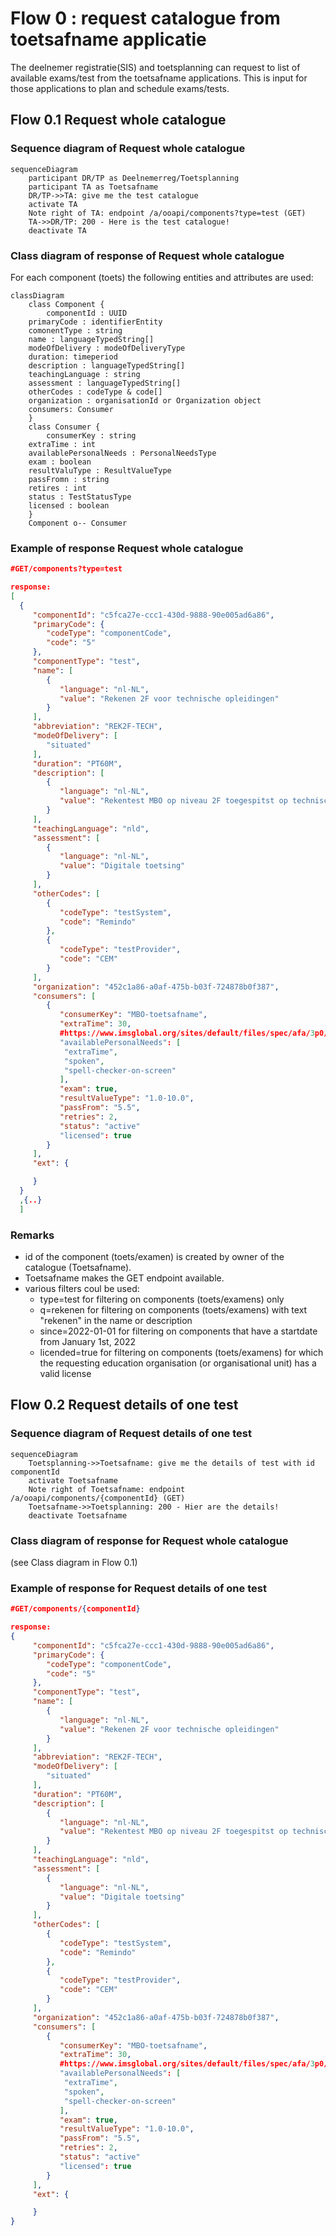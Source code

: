 # Flow 0 : request catalogue from toetsafname applicatie

The deelnemer registratie(SIS) and toetsplanning can request to list of available exams/test from the toetsafname applications. This is input for those applications to plan and schedule exams/tests.

## Flow 0.1 Request whole catalogue

### Sequence diagram of Request whole catalogue
```mermaid
sequenceDiagram
    participant DR/TP as Deelnemerreg/Toetsplanning
    participant TA as Toetsafname
    DR/TP->>TA: give me the test catalogue
    activate TA
    Note right of TA: endpoint /a/ooapi/components?type=test (GET)
    TA->>DR/TP: 200 - Here is the test catalogue!
    deactivate TA
```

### Class diagram of response of Request whole catalogue	
For each component (toets) the following entities and attributes are used:
```mermaid
classDiagram
    class Component {
    	componentId : UUID
	primaryCode : identifierEntity
	comonentType : string
	name : languageTypedString[]
	modeOfDelivery : modeOfDeliveryType
    duration: timeperiod
	description : languageTypedString[]
	teachingLanguage : string
	assessment : languageTypedString[]
	otherCodes : codeType & code[]
	organization : organisationId or Organization object
    consumers: Consumer
    }
    class Consumer {
    	consumerKey : string
	extraTime : int
	availablePersonalNeeds : PersonalNeedsType
	exam : boolean
	resultValuType : ResultValueType
	passFromn : string
	retires : int
	status : TestStatusType
	licensed : boolean
    }
    Component o-- Consumer
```

### Example of response Request whole catalogue
```json
#GET/components?type=test

response:
[
  {
     "componentId": "c5fca27e-ccc1-430d-9888-90e005ad6a86",
     "primaryCode": {
        "codeType": "componentCode",
        "code": "5"
     },
     "componentType": "test",
     "name": [
        {
           "language": "nl-NL",
           "value": "Rekenen 2F voor technische opleidingen"
        }
     ],
     "abbreviation": "REK2F-TECH",
     "modeOfDelivery": [
        "situated"
     ],
     "duration": "PT60M",
     "description": [
        {
           "language": "nl-NL",
           "value": "Rekentest MBO op niveau 2F toegespitst op technische opleidingen zoals procestechniek/machinebouw"
        }
     ],
     "teachingLanguage": "nld",
     "assessment": [
        {
           "language": "nl-NL",
           "value": "Digitale toetsing"
        }
     ],
     "otherCodes": [
        {
           "codeType": "testSystem",
           "code": "Remindo"
        },
        {
           "codeType": "testProvider",
           "code": "CEM"
        }
     ],
     "organization": "452c1a86-a0af-475b-b03f-724878b0f387",
     "consumers": [
        {
           "consumerKey": "MBO-toetsafname", 
           "extraTime": 30,
           #https://www.imsglobal.org/sites/default/files/spec/afa/3p0/information_model/imsafa3p0pnp_v1p0_InfoModel.html
           "availablePersonalNeeds": [
            "extraTime",
            "spoken", 
            "spell-checker-on-screen"
           ],
           "exam": true,
           "resultValueType": "1.0-10.0",
           "passFrom": "5.5",
           "retries": 2,
           "status": "active"
           "licensed": true
        }
     ],
     "ext": {

     }
  }
  ,{..}
  ]
```
### Remarks
- id of the component (toets/examen) is created by owner of the catalogue (Toetsafname).
- Toetsafname makes the GET endpoint available.
- various filters coul be used:
	- type=test for filtering on components (toets/examens) only
	- q=rekenen for filtering on components (toets/examens) with text "rekenen" in the name or description
	- since=2022-01-01 for filtering on components that have a startdate from January 1st, 2022
	- licended=true for filtering on components (toets/examens) for which the requesting education organisation (or organisational unit) has a valid license


## Flow 0.2 Request details of one test
 
### Sequence diagram of Request details of one test
```mermaid
sequenceDiagram
    Toetsplanning->>Toetsafname: give me the details of test with id componentId
    activate Toetsafname
    Note right of Toetsafname: endpoint /a/ooapi/components/{componentId} (GET)
    Toetsafname->>Toetsplanning: 200 - Hier are the details!
    deactivate Toetsafname
```

### Class diagram of response for Request whole catalogue	
(see Class diagram in Flow 0.1)

### Example of response for Request details of one test
```json
#GET/components/{componentId}

response:
{
     "componentId": "c5fca27e-ccc1-430d-9888-90e005ad6a86",
     "primaryCode": {
        "codeType": "componentCode",
        "code": "5"
     },
     "componentType": "test",
     "name": [
        {
           "language": "nl-NL",
           "value": "Rekenen 2F voor technische opleidingen"
        }
     ],
     "abbreviation": "REK2F-TECH",
     "modeOfDelivery": [
        "situated"
     ],
     "duration": "PT60M",
     "description": [
        {
           "language": "nl-NL",
           "value": "Rekentest MBO op niveau 2F toegespitst op technische opleidingen zoals procestechniek/machinebouw"
        }
     ],
     "teachingLanguage": "nld",
     "assessment": [
        {
           "language": "nl-NL",
           "value": "Digitale toetsing"
        }
     ],
     "otherCodes": [
        {
           "codeType": "testSystem",
           "code": "Remindo"
        },
        {
           "codeType": "testProvider",
           "code": "CEM"
        }
     ],
     "organization": "452c1a86-a0af-475b-b03f-724878b0f387",
     "consumers": [
        {
           "consumerKey": "MBO-toetsafname", 
           "extraTime": 30,
           #https://www.imsglobal.org/sites/default/files/spec/afa/3p0/information_model/imsafa3p0pnp_v1p0_InfoModel.html
           "availablePersonalNeeds": [
            "extraTime",
            "spoken", 
            "spell-checker-on-screen"
           ],
           "exam": true,
           "resultValueType": "1.0-10.0",
           "passFrom": "5.5",
           "retries": 2,
           "status": "active"
           "licensed": true
        }
     ],
     "ext": {

     }
}

```

